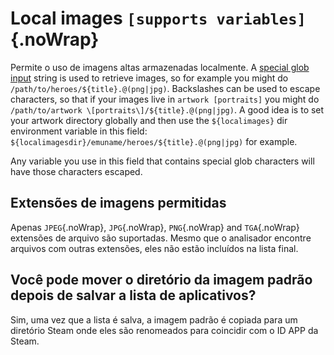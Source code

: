 # Local images `[supports variables]`{.noWrap}

Permite o uso de imagens altas armazenadas localmente. A [special glob input](#special-glob-input) string is used to retrieve images, so for example you might do `/path/to/heroes/${title}.@(png|jpg)`. Backslashes can be used to escape characters, so that if your images live in `artwork [portraits]` you might do `/path/to/artwork \[portraits\]/${title}.@(png|jpg)`. A good idea is to set your artwork directory globally and then use the `${localimages}` dir environment variable in this field: `${localimagesdir}/emuname/heroes/${title}.@(png|jpg)` for example.

Any variable you use in this field that contains special glob characters will have those characters escaped.

## Extensões de imagens permitidas

Apenas `JPEG`{.noWrap}, `JPG`{.noWrap}, `PNG`{.noWrap} and `TGA`{.noWrap} extensões de arquivo são suportadas. Mesmo que o analisador encontre arquivos com outras extensões, eles não estão incluídos na lista final.

## Você pode mover o diretório da imagem padrão depois de salvar a lista de aplicativos?

Sim, uma vez que a lista é salva, a imagem padrão é copiada para um diretório Steam onde eles são renomeados para coincidir com o ID APP da Steam.
